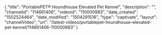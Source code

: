 {
    "title": "PortablePET&reg; Houndhouse Elevated Pet Kennel",
    "description": "",
    "channelid": "114661406",
    "videoid": "110000983",
    "date_created": "1502524464",
    "date_modified": "1504291516",
    "type": "captivate",
    "layout": "channelVideo",
    "url": "\/latest-videos\/portablepet-houndhouse-elevated-pet-kennel\/114661406-110000983"
}